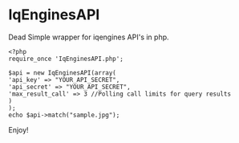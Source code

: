 IqEnginesAPI
============

Dead Simple wrapper for iqengines API's in php.

    <?php
    require_once 'IqEnginesAPI.php';

    $api = new IqEnginesAPI(array(
	'api_key' => "YOUR_API_SECRET",
	'api_secret' => "YOUR_API_SECRET",
	'max_result_call' => 3 //Polling call limits for query results 
	)
    );
    echo $api->match("sample.jpg");

Enjoy!
